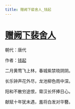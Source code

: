 ```yaml
---
title: 赠阙下裴舍人_钱起
---
```


# [赠阙下裴舍人](http://so.gushiwen.org/view_12052.aspx)

朝代：唐代

作者：[钱起](http://so.gushiwen.org/author_495.aspx)

二月黄莺飞上林，春城紫禁晓阴阴。

长乐钟声花外尽，龙池柳色雨中深。

阳和不散穷途恨，霄汉长怀捧日心。

献赋十年犹未遇，羞将白发对华簪。